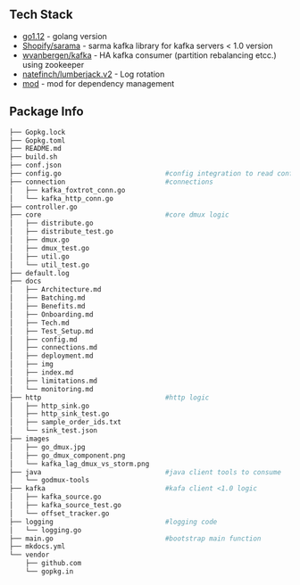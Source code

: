 ## Tech Stack
* [go1.12](https://golang.org/)  - golang version
* [Shopify/sarama](https://github.com/Shopify/sarama) - sarma kafka library for kafka servers < 1.0 version
* [wvanbergen/kafka](https://github.com/wvanbergen/kafka) - HA kafka consumer (partition rebalancing etcc.) using zookeeper
* [natefinch/lumberjack.v2](https://gopkg.in/natefinch/lumberjack.v2) - Log rotation
* [mod](https://blog.golang.org/using-go-modules) - mod for dependency management


## Package Info
```sh
├── Gopkg.lock
├── Gopkg.toml
├── README.md
├── build.sh
├── conf.json
├── config.go                          #config integration to read config for dmux conneciton.
├── connection                         #connections
│   ├── kafka_foxtrot_conn.go
│   └── kafka_http_conn.go
├── controller.go                 
├── core                               #core dmux logic
│   ├── distribute.go
│   ├── distribute_test.go
│   ├── dmux.go
│   ├── dmux_test.go
│   ├── util.go
│   └── util_test.go
├── default.log
├── docs
│   ├── Architecture.md
│   ├── Batching.md
│   ├── Benefits.md
│   ├── Onboarding.md
│   ├── Tech.md
│   ├── Test_Setup.md
│   ├── config.md
│   ├── connections.md
│   ├── deployment.md
│   ├── img
│   ├── index.md
│   ├── limitations.md
│   └── monitoring.md
├── http                               #http logic
│   ├── http_sink.go
│   ├── http_sink_test.go
│   ├── sample_order_ids.txt
│   └── sink_test.json
├── images
│   ├── go_dmux.jpg
│   ├── go_dmux_component.png
│   └── kafka_lag_dmux_vs_storm.png
├── java                               #java client tools to consume
│   └── godmux-tools
├── kafka                              #kafa client <1.0 logic
│   ├── kafka_source.go
│   ├── kafka_source_test.go
│   └── offset_tracker.go
├── logging                            #logging code
│   └── logging.go
├── main.go                            #bootstrap main function
├── mkdocs.yml
└── vendor
    ├── github.com
    └── gopkg.in

```